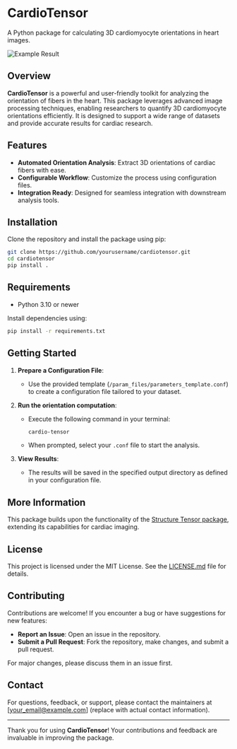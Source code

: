 # CardioTensor

A Python package for calculating 3D cardiomyocyte orientations in heart images.

![Example Result](./example/result_slice.png)

## Overview

**CardioTensor** is a powerful and user-friendly toolkit for analyzing the orientation of fibers in the heart. This package leverages advanced image processing techniques, enabling researchers to quantify 3D cardiomyocyte orientations efficiently. It is designed to support a wide range of datasets and provide accurate results for cardiac research.

## Features

- **Automated Orientation Analysis**: Extract 3D orientations of cardiac fibers with ease.
- **Configurable Workflow**: Customize the process using configuration files.
- **Integration Ready**: Designed for seamless integration with downstream analysis tools.

## Installation

Clone the repository and install the package using pip:

```bash
git clone https://github.com/yourusername/cardiotensor.git
cd cardiotensor
pip install .
```

## Requirements

- Python 3.10 or newer

Install dependencies using:

```bash
pip install -r requirements.txt
```

## Getting Started

1. **Prepare a Configuration File**:

   - Use the provided template (`/param_files/parameters_template.conf`) to create a configuration file tailored to your dataset.

2. **Run the orientation computation**:

   - Execute the following command in your terminal:
     ```bash
     cardio-tensor
     ```
   - When prompted, select your `.conf` file to start the analysis.

3. **View Results**:
   - The results will be saved in the specified output directory as defined in your configuration file.

## More Information

This package builds upon the functionality of the [Structure Tensor package](https://github.com/Skielex/structure-tensor), extending its capabilities for cardiac imaging.

## License

This project is licensed under the MIT License. See the [LICENSE.md](./LICENSE.md) file for details.

## Contributing

Contributions are welcome! If you encounter a bug or have suggestions for new features:

- **Report an Issue**: Open an issue in the repository.
- **Submit a Pull Request**: Fork the repository, make changes, and submit a pull request.

For major changes, please discuss them in an issue first.

## Contact

For questions, feedback, or support, please contact the maintainers at [your_email@example.com] (replace with actual contact information).

---

Thank you for using **CardioTensor**! Your contributions and feedback are invaluable in improving the package.
